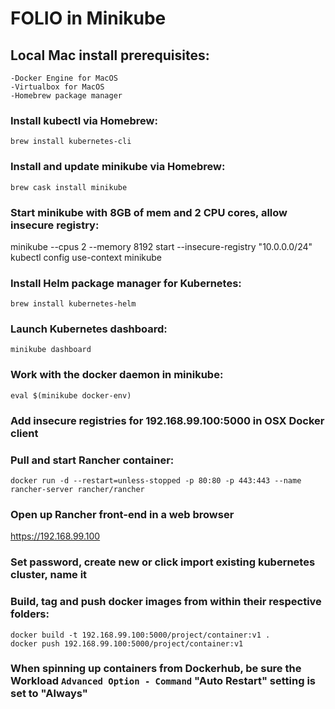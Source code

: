 # FOLIO in Minikube


## Local Mac install prerequisites:
	-Docker Engine for MacOS
	-Virtualbox for MacOS
	-Homebrew package manager

### Install kubectl via Homebrew:

```brew install kubernetes-cli```

### Install and update minikube via Homebrew:

```brew cask install minikube```

### Start minikube with 8GB of mem and 2 CPU cores, allow insecure registry:

minikube --cpus 2 --memory 8192 start --insecure-registry "10.0.0.0/24"
kubectl config use-context minikube

### Install Helm package manager for Kubernetes:

```brew install kubernetes-helm```

### Launch Kubernetes dashboard:

```minikube dashboard```

### Work with the docker daemon in minikube:

```eval $(minikube docker-env)```

### Add insecure registries for 192.168.99.100:5000 in OSX Docker client

### Pull and start Rancher container:

```docker run -d --restart=unless-stopped -p 80:80 -p 443:443 --name rancher-server rancher/rancher```

### Open up Rancher front-end in a web browser

https://192.168.99.100

### Set password, create new or click import existing kubernetes cluster, name it

### Build, tag and push docker images from within their respective folders:

```docker build -t 192.168.99.100:5000/project/container:v1 .```<br/>
```docker push 192.168.99.100:5000/project/container:v1```

### When spinning up containers from Dockerhub, be sure the Workload `Advanced Option - Command` "Auto Restart" setting is set to "Always"

